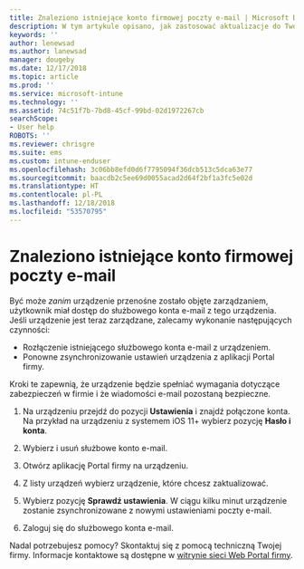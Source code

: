 ```yaml
---
title: Znaleziono istniejące konto firmowej poczty e-mail | Microsoft Docs
description: W tym artykule opisano, jak zastosować aktualizacje do Twojego urządzenia, aby można było ponownie uzyskać dostęp do służbowej poczty e-mail.
keywords: ''
author: lenewsad
ms.author: lanewsad
manager: dougeby
ms.date: 12/17/2018
ms.topic: article
ms.prod: ''
ms.service: microsoft-intune
ms.technology: ''
ms.assetid: 74c51f7b-7bd8-45cf-99bd-02d1972267cb
searchScope:
- User help
ROBOTS: ''
ms.reviewer: chrisgre
ms.suite: ems
ms.custom: intune-enduser
ms.openlocfilehash: 3c06bb8efd0d6f7795094f36dcb513c5dca63e77
ms.sourcegitcommit: baacdb2c5ee69d0055acad2d64f2bf1a3fc5e02d
ms.translationtype: HT
ms.contentlocale: pl-PL
ms.lasthandoff: 12/18/2018
ms.locfileid: "53570795"
---
```

# <a name="an-existing-company-email-account-was-found"></a>Znaleziono istniejące konto firmowej poczty e-mail

Być może *zanim* urządzenie przenośne zostało objęte zarządzaniem, użytkownik miał dostęp do służbowego konta e-mail z tego urządzenia. Jeśli urządzenie jest teraz zarządzane, zalecamy wykonanie następujących czynności:

* Rozłączenie istniejącego służbowego konta e-mail z urządzeniem.
* Ponowne zsynchronizowanie ustawień urządzenia z aplikacji Portal firmy.  

Kroki te zapewnią, że urządzenie będzie spełniać wymagania dotyczące zabezpieczeń w firmie i że wiadomości e-mail pozostaną bezpieczne.

1.  Na urządzeniu przejdź do pozycji **Ustawienia** i znajdź połączone konta. Na przykład na urządzeniu z systemem iOS 11+ wybierz pozycję **Hasło i konta**.
 
2. Wybierz i usuń służbowe konto e-mail.

3. Otwórz aplikację Portal firmy na urządzeniu.  

4. Z listy urządzeń wybierz urządzenie, które chcesz zaktualizować.

5. Wybierz pozycję **Sprawdź ustawienia**. W ciągu kilku minut urządzenie zostanie zsynchronizowane z nowymi ustawieniami poczty e-mail.

6. Zaloguj się do służbowego konta e-mail.

Nadal potrzebujesz pomocy? Skontaktuj się z pomocą techniczną Twojej firmy. Informacje kontaktowe są dostępne w [witrynie sieci Web Portal firmy](https://go.microsoft.com/fwlink/?linkid=2010980).
